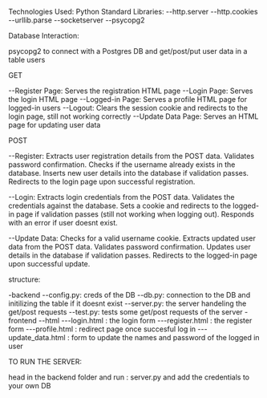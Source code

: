 Technologies Used:
Python Standard Libraries:
--http.server 
--http.cookies 
--urllib.parse 
--socketserver 
--psycopg2

Database Interaction:

psycopg2 to connect with a Postgres DB and get/post/put user data in a table users

GET

--Register Page: Serves the registration HTML page
--Login Page: Serves the login HTML page
--Logged-in Page: Serves a profile HTML page for logged-in users
--Logout: Clears the session cookie and redirects to the login page, still not working correctly
--Update Data Page: Serves an HTML page for updating user data

POST 

--Register: Extracts user registration details from the POST data. Validates password confirmation. Checks if the username already exists in the database. Inserts new user details into the database if validation passes. Redirects to the login page upon successful registration.

--Login: Extracts login credentials from the POST data. Validates the credentials against the database. Sets a cookie and redirects to the logged-in page if validation passes (still not working when logging out). Responds with an error if user doesnt exist.

--Update Data: Checks for a valid username cookie. Extracts updated user data from the POST data. Validates password confirmation. Updates user details in the database if validation passes. Redirects to the logged-in page upon successful update.

structure:

-backend
--config.py: creds of the DB
--db.py: connection to the DB and initilizing the table if it doesnt exist
--server.py: the server handeling the get/post requests
--test.py: tests some get/post requests of the server
-frontend
--html
---login.html : the login form
---register.html : the register form
---profile.html : redirect page once succesful log in
---update_data.html : form to update the names and password of the logged in user


TO RUN THE SERVER:

head in the backend folder and run : server.py
and add the credentials to your own DB
